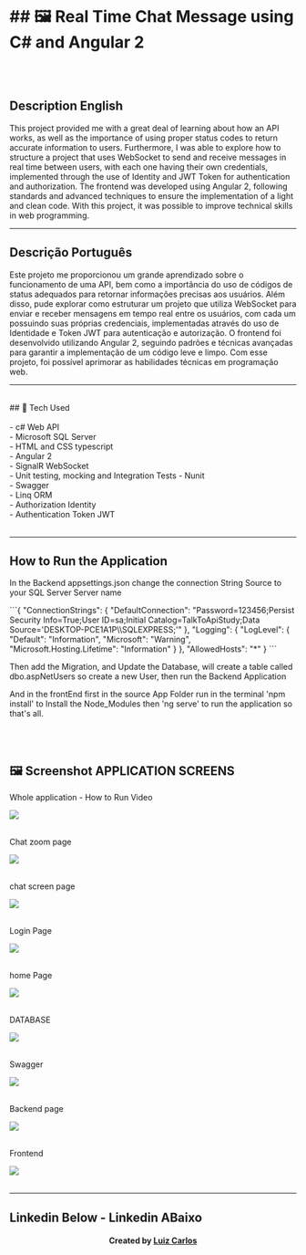 <h1>## 🖼  Real Time Chat Message using C# and Angular 2 </h1><br/>
<br/>
<h2>Description English</h2>
<p>This project provided me with a great deal of learning about how an API works, as well as the importance of using proper status codes to return accurate information to users. Furthermore, I was able to explore how to structure a project that uses WebSocket to send and receive messages in real time between users, with each one having their own credentials, implemented through the use of Identity and JWT Token for authentication and authorization. The frontend was developed using Angular 2, following standards and advanced techniques to ensure the implementation of a light and clean code. With this project, it was possible to improve technical skills in web programming. </p>
<hr>
<h2>Descrição Português</h2>
<p>Este projeto me proporcionou um grande aprendizado sobre o funcionamento de uma API, bem como a importância do uso de códigos de status adequados para retornar informações precisas aos usuários. Além disso, pude explorar como estruturar um projeto que utiliza WebSocket para enviar e receber mensagens em tempo real entre os usuários, com cada um possuindo suas próprias credenciais, implementadas através do uso de Identidade e Token JWT para autenticação e autorização. O frontend foi desenvolvido utilizando Angular 2, seguindo padrões e técnicas avançadas para garantir a implementação de um código leve e limpo. Com esse projeto, foi possível aprimorar as habilidades técnicas em programação web. </p>

<hr>
<br/>
## 🚀 Tech Used<br/>
<br/>
- c# Web API<br/>
- Microsoft SQL Server <br/>
- HTML and CSS typescript<br/>
- Angular 2<br/>
-   SignalR WebSocket<br/>
-   Unit testing, mocking and Integration Tests
-   Nunit <br/>
-   Swagger <br/>
-   Linq ORM <br/>
-   Authorization Identity <br/>
-   Authentication Token JWT  <br/>

<br/>
<hr>

<h2>How to Run the Application</h2>
<p>In the Backend appsettings.json change the connection String Source to your SQL Server Server name</p>
```{
  "ConnectionStrings": {
    "DefaultConnection": "Password=123456;Persist Security Info=True;User ID=sa;Initial Catalog=TalkToApiStudy;Data Source='DESKTOP-PCE1A1P\\SQLEXPRESS;'"
  },
  "Logging": {
    "LogLevel": {
      "Default": "Information",
      "Microsoft": "Warning",
      "Microsoft.Hosting.Lifetime": "Information"
    }
  },
  "AllowedHosts": "*"
}
```
<br/>
<p>Then add the Migration, and Update the Database, will create a table called dbo.aspNetUsers so create a new User, then run the Backend Application</p>
<p>And in the frontEnd first in the source App Folder run in the terminal 'npm install' to Install the Node_Modules then 'ng serve' to run the application so that's all.</p>
<br/></br>

## 🖼 Screenshot APPLICATION SCREENS <br/>
<p>Whole application - How to Run Video</p><img src="images/chat.gif">
<br/>
<br/>
<p>Chat zoom page</p><img src="images/chat-view.JPG">
<br/>
<br/>
<p>chat screen page</p><img src="images/chat-whole-page.JPG">
<br/>
<br/>
<p>Login Page</p><img src="images/login-page.JPG">
<br/>
<br/>
<p>home Page</p><img src="images/home.JPG">
<br/>
<br/>
<p>DATABASE</p><img src="images/database.JPG">
<br/>
<br/>
<p>Swagger</p><img src="images/swagger.JPG">
<br/>
<br/>
<p>Backend page</p><img src="images/tests.JPG">
<br/>
<br/>
<p>Frontend</p><img src="images/front-end.JPG">
<br/>
<br/>

<hr>

## Linkedin Below - Linkedin ABaixo

<h4 align="center">
   Created by   <a href="https://www.linkedin.com/in/luiz-carlos-b50693173/" target="_blank"> Luiz Carlos </a>
</h4>
</html>
